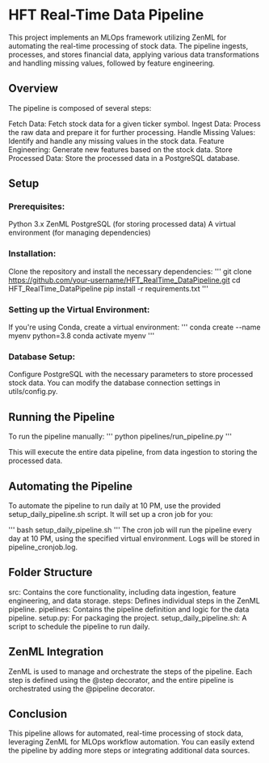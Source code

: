 # HFT Real-Time Data Pipeline

This project implements an MLOps framework utilizing ZenML for automating the real-time processing of stock data. The pipeline ingests, processes, and stores financial data, applying various data transformations and handling missing values, followed by feature engineering.

## Overview
The pipeline is composed of several steps:

Fetch Data: Fetch stock data for a given ticker symbol.
Ingest Data: Process the raw data and prepare it for further processing.
Handle Missing Values: Identify and handle any missing values in the stock data.
Feature Engineering: Generate new features based on the stock data.
Store Processed Data: Store the processed data in a PostgreSQL database.

## Setup

### Prerequisites:

Python 3.x
ZenML
PostgreSQL (for storing processed data)
A virtual environment (for managing dependencies)

### Installation:
Clone the repository and install the necessary dependencies:
'''
git clone https://github.com/your-username/HFT_RealTime_DataPipeline.git
cd HFT_RealTime_DataPipeline
pip install -r requirements.txt
'''

### Setting up the Virtual Environment:
If you're using Conda, create a virtual environment:
'''
conda create --name myenv python=3.8
conda activate myenv
'''

### Database Setup:
Configure PostgreSQL with the necessary parameters to store processed stock data. You can modify the database connection settings in utils/config.py.

## Running the Pipeline
To run the pipeline manually:
'''
python pipelines/run_pipeline.py
'''

This will execute the entire data pipeline, from data ingestion to storing the processed data.

## Automating the Pipeline
To automate the pipeline to run daily at 10 PM, use the provided setup_daily_pipeline.sh script. It will set up a cron job for you:

'''
bash setup_daily_pipeline.sh
'''
The cron job will run the pipeline every day at 10 PM, using the specified virtual environment. Logs will be stored in pipeline_cronjob.log.

## Folder Structure
src: Contains the core functionality, including data ingestion, feature engineering, and data storage.
steps: Defines individual steps in the ZenML pipeline.
pipelines: Contains the pipeline definition and logic for the data pipeline.
setup.py: For packaging the project.
setup_daily_pipeline.sh: A script to schedule the pipeline to run daily.


## ZenML Integration
ZenML is used to manage and orchestrate the steps of the pipeline. Each step is defined using the @step decorator, and the entire pipeline is orchestrated using the @pipeline decorator.

## Conclusion
This pipeline allows for automated, real-time processing of stock data, leveraging ZenML for MLOps workflow automation. You can easily extend the pipeline by adding more steps or integrating additional data sources.
